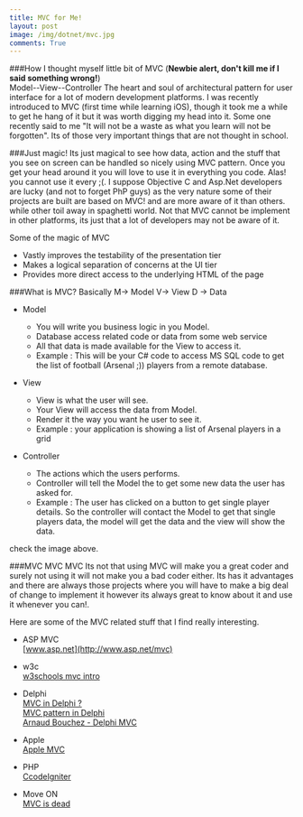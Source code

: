 ```yaml
---
title: MVC for Me!
layout: post
image: /img/dotnet/mvc.jpg
comments: True
---
```


###How I thought myself little bit of MVC
(**Newbie alert, don't kill me if I said something wrong!**) <br/>
Model--View--Controller
The heart and soul of architectural pattern for user interface for a lot of modern development platforms. I was recently introduced to MVC (first time while learning iOS), though it took me a while to get he hang of it but it was worth digging my head into it.
Some one recently said to me "It will not be a waste as what you learn will not be forgotten". Its of those very important things that are not thought in school.

###Just magic!
Its just magical to see how data, action and the stuff that you see on screen can be handled so nicely using MVC pattern. Once you get your head around it
you will love to use it in everything you code. Alas! you cannot use it every ;(. I suppose Objective C and Asp.Net developers are lucky (and not to forget PhP guys) as the very nature some of their projects are built are based on MVC! and are more aware of it than others. while other toil away in spaghetti world.
Not that MVC cannot be implement in other platforms, its just that a lot of developers may not be aware of it.

Some of the magic of MVC

  * Vastly improves the testability of the presentation tier
  * Makes a logical separation of concerns at the UI tier
  * Provides more direct access to the underlying HTML of the page

###What is MVC?
Basically M-> Model V-> View D -> Data
  * Model
     * You will write you business logic in you Model.
     * Database access related code or data from some web service
     * All that data is made available for the View to access it.
  	 * Example : This will be your C# code to access MS SQL code to get the list of football (Arsenal ;)) players from a remote database.
  * View
  	 * View is what the user will see.
  	 * Your View will access the data from Model.
  	 * Render it the way you want he user to see it.
  	 * Example : your application is showing a list of Arsenal players in a grid

  * Controller
  	 * The actions which the users performs.
  	 * Controller will tell the Model the to get some new data the user has asked for.
  	 * Example : The user has clicked on a button to get single player details. So the controller will contact the Model to get that single players data,
  	   the model will get the data and the view will show the data.

  check the image above.

###MVC MVC MVC
Its not that using MVC will make you a great coder and surely not using it will not make you a bad coder either. Its has it advantages and there are always those projects where you will have to make a big deal of change to implement it however its always great to know about it and use it whenever you can!.

Here are some of the MVC related stuff that I find really interesting.

   * ASP MVC 
   		<br/> [www.asp.net](http://www.asp.net/mvc)
   * w3c
   		<br/> [w3schools mvc intro](http://www.w3schools.com/aspnet/mvc_intro.asp)
   * Delphi 
   		<br/>[MVC in Delphi ?](http://programmers.stackexchange.com/questions/252028/best-practices-for-implementing-mvvm-and-mvc-in-delphi-pascal)
   		<br/>[MVC pattern in Delphi](http://stackoverflow.com/questions/6873469/delphi-7-trying-to-understand-the-mvc-pattern)
   		<br/>[Arnaud Bouchez - Delphi MVC](http://www.slideshare.net/ArnaudBouchez1/architecture-delphi-from-rad-to-mvc)
   * Apple 
   		<br/>[Apple MVC](https://developer.apple.com/library/mac/documentation/General/Conceptual/CocoaEncyclopedia/Model-View-Controller/Model-View-Controller.html)
   * PHP
   		<br/>[CcodeIgniter](http://www.codeigniter.com/)

   * Move ON
   		<br/>[MVC is dead](https://cirw.in/blog/time-to-move-on)		